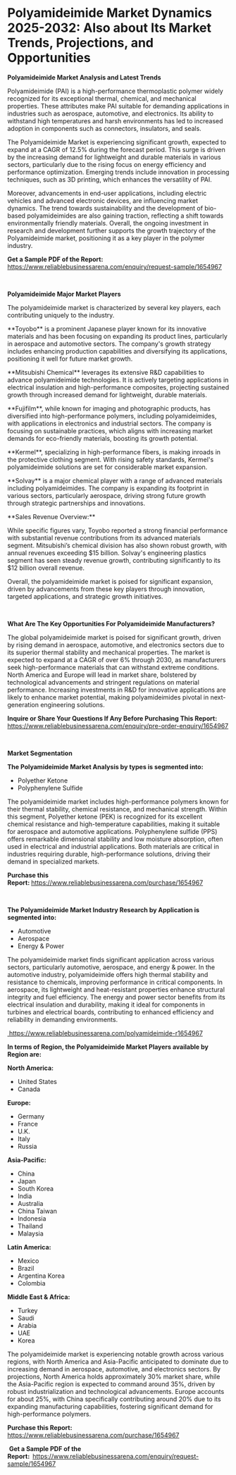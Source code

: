 <p><h1>Polyamideimide Market Dynamics 2025-2032: Also about Its Market Trends, Projections, and Opportunities</h1></p><p><strong>Polyamideimide Market Analysis and Latest Trends</strong></p>
<p><p>Polyamideimide (PAI) is a high-performance thermoplastic polymer widely recognized for its exceptional thermal, chemical, and mechanical properties. These attributes make PAI suitable for demanding applications in industries such as aerospace, automotive, and electronics. Its ability to withstand high temperatures and harsh environments has led to increased adoption in components such as connectors, insulators, and seals.</p><p>The Polyamideimide Market is experiencing significant growth, expected to expand at a CAGR of 12.5% during the forecast period. This surge is driven by the increasing demand for lightweight and durable materials in various sectors, particularly due to the rising focus on energy efficiency and performance optimization. Emerging trends include innovation in processing techniques, such as 3D printing, which enhances the versatility of PAI. </p><p>Moreover, advancements in end-user applications, including electric vehicles and advanced electronic devices, are influencing market dynamics. The trend towards sustainability and the development of bio-based polyamideimides are also gaining traction, reflecting a shift towards environmentally friendly materials. Overall, the ongoing investment in research and development further supports the growth trajectory of the Polyamideimide market, positioning it as a key player in the polymer industry.</p></p>
<p><strong>Get a Sample PDF of the Report:&nbsp;</strong> <a href="https://www.reliablebusinessarena.com/enquiry/request-sample/1654967?utm_campaign=2146&utm_medium=2&utm_source=Github&utm_content=ia&utm_term=18042025&utm_id=polyamideimide">https://www.reliablebusinessarena.com/enquiry/request-sample/1654967</a></p>
<p>&nbsp;</p>
<p><strong>Polyamideimide Major Market Players</strong></p>
<p><p>The polyamideimide market is characterized by several key players, each contributing uniquely to the industry. </p><p>**Toyobo** is a prominent Japanese player known for its innovative materials and has been focusing on expanding its product lines, particularly in aerospace and automotive sectors. The company's growth strategy includes enhancing production capabilities and diversifying its applications, positioning it well for future market growth.</p><p>**Mitsubishi Chemical** leverages its extensive R&D capabilities to advance polyamideimide technologies. It is actively targeting applications in electrical insulation and high-performance composites, projecting sustained growth through increased demand for lightweight, durable materials.</p><p>**Fujifilm**, while known for imaging and photographic products, has diversified into high-performance polymers, including polyamideimides, with applications in electronics and industrial sectors. The company is focusing on sustainable practices, which aligns with increasing market demands for eco-friendly materials, boosting its growth potential.</p><p>**Kermel**, specializing in high-performance fibers, is making inroads in the protective clothing segment. With rising safety standards, Kermel's polyamideimide solutions are set for considerable market expansion.</p><p>**Solvay** is a major chemical player with a range of advanced materials including polyamideimides. The company is expanding its footprint in various sectors, particularly aerospace, driving strong future growth through strategic partnerships and innovations.</p><p>**Sales Revenue Overview:**</p><p>While specific figures vary, Toyobo reported a strong financial performance with substantial revenue contributions from its advanced materials segment. Mitsubishi’s chemical division has also shown robust growth, with annual revenues exceeding $15 billion. Solvay's engineering plastics segment has seen steady revenue growth, contributing significantly to its $12 billion overall revenue.</p><p>Overall, the polyamideimide market is poised for significant expansion, driven by advancements from these key players through innovation, targeted applications, and strategic growth initiatives.</p></p>
<p>&nbsp;</p>
<p><strong>What Are The Key Opportunities For Polyamideimide Manufacturers?</strong></p>
<p><p>The global polyamideimide market is poised for significant growth, driven by rising demand in aerospace, automotive, and electronics sectors due to its superior thermal stability and mechanical properties. The market is expected to expand at a CAGR of over 6% through 2030, as manufacturers seek high-performance materials that can withstand extreme conditions. North America and Europe will lead in market share, bolstered by technological advancements and stringent regulations on material performance. Increasing investments in R&D for innovative applications are likely to enhance market potential, making polyamideimides pivotal in next-generation engineering solutions.</p></p>
<p><strong>Inquire or Share Your Questions If Any Before Purchasing This Report:</strong> <a href="https://www.reliablebusinessarena.com/enquiry/pre-order-enquiry/1654967?utm_campaign=2146&utm_medium=2&utm_source=Github&utm_content=ia&utm_term=18042025&utm_id=polyamideimide">https://www.reliablebusinessarena.com/enquiry/pre-order-enquiry/1654967</a></p>
<p>&nbsp;</p>
<p><strong>Market Segmentation</strong></p>
<p><strong>The Polyamideimide Market Analysis by types is segmented into:</strong></p>
<p><ul><li>Polyether Ketone</li><li>Polyphenylene Sulfide</li></ul></p>
<p><p>The polyamideimide market includes high-performance polymers known for their thermal stability, chemical resistance, and mechanical strength. Within this segment, Polyether ketone (PEK) is recognized for its excellent chemical resistance and high-temperature capabilities, making it suitable for aerospace and automotive applications. Polyphenylene sulfide (PPS) offers remarkable dimensional stability and low moisture absorption, often used in electrical and industrial applications. Both materials are critical in industries requiring durable, high-performance solutions, driving their demand in specialized markets.</p></p>
<p><strong>Purchase this Report:&nbsp;</strong><a href="https://www.reliablebusinessarena.com/purchase/1654967?utm_campaign=2146&utm_medium=2&utm_source=Github&utm_content=ia&utm_term=18042025&utm_id=polyamideimide">https://www.reliablebusinessarena.com/purchase/1654967</a></p>
<p>&nbsp;</p>
<p><strong>The Polyamideimide Market Industry Research by Application is segmented into:</strong></p>
<p><ul><li>Automotive</li><li>Aerospace</li><li>Energy & Power</li></ul></p>
<p><p>The polyamideimide market finds significant application across various sectors, particularly automotive, aerospace, and energy & power. In the automotive industry, polyamideimide offers high thermal stability and resistance to chemicals, improving performance in critical components. In aerospace, its lightweight and heat-resistant properties enhance structural integrity and fuel efficiency. The energy and power sector benefits from its electrical insulation and durability, making it ideal for components in turbines and electrical boards, contributing to enhanced efficiency and reliability in demanding environments.</p></p>
<p><a href="https://www.reliablebusinessarena.com/polyamideimide-r1654967?utm_campaign=2146&utm_medium=2&utm_source=Github&utm_content=ia&utm_term=18042025&utm_id=polyamideimide">&nbsp;https://www.reliablebusinessarena.com/polyamideimide-r1654967</a></p>
<p><strong>In terms of Region, the Polyamideimide Market Players available by Region are:</strong></p>
<p>
    <p> <strong> North America: </strong>
        <ul>
            <li>United States</li>
            <li>Canada</li>
        </ul>
        </p> 
    <p> <strong> Europe: </strong>
        <ul>
            <li>Germany</li>
            <li>France</li>
            <li>U.K.</li>
            <li>Italy</li>
            <li>Russia</li>
        </ul>
        </p> 
    <p> <strong> Asia-Pacific: </strong>
        <ul>
            <li>China</li>
            <li>Japan</li>
            <li>South Korea</li>
            <li>India</li>
            <li>Australia</li>
            <li>China Taiwan</li>
            <li>Indonesia</li>
            <li>Thailand</li>
            <li>Malaysia</li>
        </ul>
        </p> 
    <p> <strong> Latin America: </strong>
        <ul>
            <li>Mexico</li>
            <li>Brazil</li>
            <li>Argentina Korea</li>
            <li>Colombia</li>
        </ul>
        </p> 
    <p> <strong> Middle East & Africa: </strong>
        <ul>
            <li>Turkey</li>
            <li>Saudi</li>
            <li>Arabia</li>
            <li>UAE</li>
            <li>Korea</li>
        </ul>
    </p>
    </p>
<p><p>The polyamideimide market is experiencing notable growth across various regions, with North America and Asia-Pacific anticipated to dominate due to increasing demand in aerospace, automotive, and electronics sectors. By projections, North America holds approximately 30% market share, while the Asia-Pacific region is expected to command around 35%, driven by robust industrialization and technological advancements. Europe accounts for about 25%, with China specifically contributing around 20% due to its expanding manufacturing capabilities, fostering significant demand for high-performance polymers.</p></p>
<p><strong>Purchase this Report: </strong><a href="https://www.reliablebusinessarena.com/purchase/1654967?utm_campaign=2146&utm_medium=2&utm_source=Github&utm_content=ia&utm_term=18042025&utm_id=polyamideimide">https://www.reliablebusinessarena.com/purchase/1654967</a></p>
<p>&nbsp;<strong>Get a Sample PDF of the Report:&nbsp;&nbsp;</strong><a href="https://www.reliablebusinessarena.com/enquiry/request-sample/1654967?utm_campaign=2146&utm_medium=2&utm_source=Github&utm_content=ia&utm_term=18042025&utm_id=polyamideimide">https://www.reliablebusinessarena.com/enquiry/request-sample/1654967</a></p>
<p><strong></strong></p>
<p><p></p><p></p><p></p></p>
